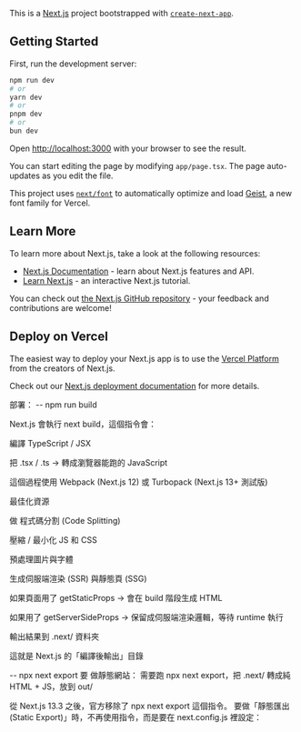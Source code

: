 This is a [Next.js](https://nextjs.org) project bootstrapped with [`create-next-app`](https://nextjs.org/docs/app/api-reference/cli/create-next-app).

## Getting Started

First, run the development server:

```bash
npm run dev
# or
yarn dev
# or
pnpm dev
# or
bun dev
```

Open [http://localhost:3000](http://localhost:3000) with your browser to see the result.

You can start editing the page by modifying `app/page.tsx`. The page auto-updates as you edit the file.

This project uses [`next/font`](https://nextjs.org/docs/app/building-your-application/optimizing/fonts) to automatically optimize and load [Geist](https://vercel.com/font), a new font family for Vercel.

## Learn More

To learn more about Next.js, take a look at the following resources:

- [Next.js Documentation](https://nextjs.org/docs) - learn about Next.js features and API.
- [Learn Next.js](https://nextjs.org/learn) - an interactive Next.js tutorial.

You can check out [the Next.js GitHub repository](https://github.com/vercel/next.js) - your feedback and contributions are welcome!

## Deploy on Vercel

The easiest way to deploy your Next.js app is to use the [Vercel Platform](https://vercel.com/new?utm_medium=default-template&filter=next.js&utm_source=create-next-app&utm_campaign=create-next-app-readme) from the creators of Next.js.

Check out our [Next.js deployment documentation](https://nextjs.org/docs/app/building-your-application/deploying) for more details.

部署：
-- npm run build

Next.js 會執行 next build，這個指令會：

編譯 TypeScript / JSX

把 .tsx / .ts → 轉成瀏覽器能跑的 JavaScript

這個過程使用 Webpack (Next.js 12) 或 Turbopack (Next.js 13+ 測試版)

最佳化資源

做 程式碼分割 (Code Splitting)

壓縮 / 最小化 JS 和 CSS

預處理圖片與字體

生成伺服端渲染 (SSR) 與靜態頁 (SSG)

如果頁面用了 getStaticProps → 會在 build 階段生成 HTML

如果用了 getServerSideProps → 保留成伺服端渲染邏輯，等待 runtime 執行

輸出結果到 .next/ 資料夾

這就是 Next.js 的「編譯後輸出」目錄

-- npx next export
要 做靜態網站：
需要跑 npx next export，把 .next/ 轉成純 HTML + JS，放到 out/

從 Next.js 13.3 之後，官方移除了 npx next export 這個指令。
要做「靜態匯出 (Static Export)」時，不再使用指令，而是要在 next.config.js 裡設定：
